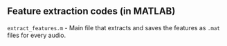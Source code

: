 ## Feature extraction codes (in MATLAB)

```extract_features.m``` - Main file that extracts and saves the features as ```.mat``` files for every audio.
